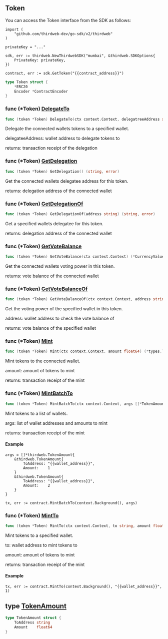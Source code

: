 
## Token

You can access the Token interface from the SDK as follows:

```
import (
	"github.com/thirdweb-dev/go-sdk/v2/thirdweb"
)

privateKey = "..."

sdk, err := thirdweb.NewThirdwebSDK("mumbai", &thirdweb.SDKOptions{
	PrivateKey: privateKey,
})

contract, err := sdk.GetToken("{{contract_address}}")
```

```go
type Token struct {
    *ERC20
    Encoder *ContractEncoder
}
```

### func \(\*Token\) [DelegateTo](<https://github.com/thirdweb-dev/go-sdk/blob/main/thirdweb/token.go#L193>)

```go
func (token *Token) DelegateTo(ctx context.Context, delegatreeAddress string) (*types.Transaction, error)
```

Delegate the connected wallets tokens to a specified wallet\.

delegateeAddress: wallet address to delegate tokens to

returns: transaction receipt of the delegation

### func \(\*Token\) [GetDelegation](<https://github.com/thirdweb-dev/go-sdk/blob/main/thirdweb/token.go#L81>)

```go
func (token *Token) GetDelegation() (string, error)
```

Get the connected wallets delegatee address for this token\.

returns: delegation address of the connected wallet

### func \(\*Token\) [GetDelegationOf](<https://github.com/thirdweb-dev/go-sdk/blob/main/thirdweb/token.go#L88>)

```go
func (token *Token) GetDelegationOf(address string) (string, error)
```

Get a specified wallets delegatee for this token\.

returns: delegation address of the connected wallet

### func \(\*Token\) [GetVoteBalance](<https://github.com/thirdweb-dev/go-sdk/blob/main/thirdweb/token.go#L60>)

```go
func (token *Token) GetVoteBalance(ctx context.Context) (*CurrencyValue, error)
```

Get the connected wallets voting power in this token\.

returns: vote balance of the connected wallet

### func \(\*Token\) [GetVoteBalanceOf](<https://github.com/thirdweb-dev/go-sdk/blob/main/thirdweb/token.go#L69>)

```go
func (token *Token) GetVoteBalanceOf(ctx context.Context, address string) (*CurrencyValue, error)
```

Get the voting power of the specified wallet in this token\.

address: wallet address to check the vote balance of

returns: vote balance of the specified wallet

### func \(\*Token\) [Mint](<https://github.com/thirdweb-dev/go-sdk/blob/main/thirdweb/token.go#L102>)

```go
func (token *Token) Mint(ctx context.Context, amount float64) (*types.Transaction, error)
```

Mint tokens to the connected wallet\.

amount: amount of tokens to mint

returns: transaction receipt of the mint

### func \(\*Token\) [MintBatchTo](<https://github.com/thirdweb-dev/go-sdk/blob/main/thirdweb/token.go#L155>)

```go
func (token *Token) MintBatchTo(ctx context.Context, args []*TokenAmount) (*types.Transaction, error)
```

Mint tokens to a list of wallets\.

args: list of wallet addresses and amounts to mint

returns: transaction receipt of the mint

#### Example

```
args = []*thirdweb.TokenAmount{
	&thirdweb.TokenAmount{
		ToAddress: "{{wallet_address}}",
		Amount:    1
	}
	&thirdweb.TokenAmount{
		ToAddress: "{{wallet_address}}",
		Amount:    2
	}
}

tx, err := contract.MintBatchTo(context.Background(), args)
```

### func \(\*Token\) [MintTo](<https://github.com/thirdweb-dev/go-sdk/blob/main/thirdweb/token.go#L117>)

```go
func (token *Token) MintTo(ctx context.Context, to string, amount float64) (*types.Transaction, error)
```

Mint tokens to a specified wallet\.

to: wallet address to mint tokens to

amount: amount of tokens to mint

returns: transaction receipt of the mint

#### Example

```
tx, err := contract.MintTo(context.Background(), "{{wallet_address}}", 1)
```

## type [TokenAmount](<https://github.com/thirdweb-dev/go-sdk/blob/main/thirdweb/types.go#L103-L106>)

```go
type TokenAmount struct {
    ToAddress string
    Amount    float64
}
```
